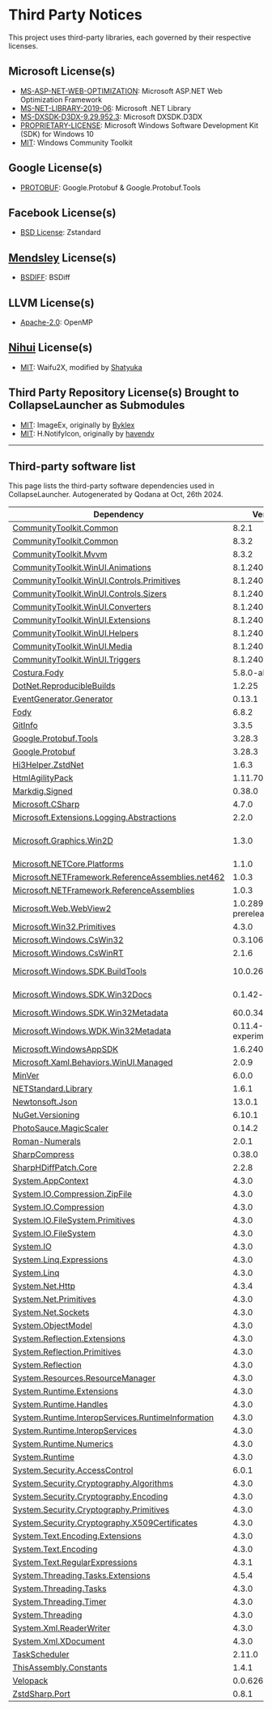 # Third Party Notices
This project uses third-party libraries, each governed by their respective licenses.

## Microsoft License(s)
- [MS-ASP-NET-WEB-OPTIMIZATION](https://github.com/CollapseLauncher/Collapse/blob/main/Docs/LICENSE/Microsoft/MS-ASP-NET-WEB-OPTIMIZATION.LICENSE): Microsoft ASP.NET Web Optimization Framework
- [MS-NET-LIBRARY-2019-06](https://github.com/CollapseLauncher/Collapse/blob/main/Docs/LICENSE/Microsoft/MS-NET-LIBRARY-2019-06.LICENSE): Microsoft .NET Library
- [MS-DXSDK-D3DX-9.29.952.3](https://github.com/CollapseLauncher/Collapse/blob/main/Docs/LICENSE/Microsoft/MS-DXSDK-D3DX-9.29.952.3.LICENSE): Microsoft DXSDK.D3DX
- [PROPRIETARY-LICENSE](https://github.com/CollapseLauncher/Collapse/blob/main/Docs/LICENSE/Microsoft/PROPRIETARY-LICENSE.MS-WIN-SDK-W10.LICENSE): Microsoft Windows Software Development Kit (SDK) for Windows 10
- [MIT](https://github.com/CommunityToolkit/Windows/blob/main/License.md): Windows Community Toolkit 

## Google License(s)
- [PROTOBUF](https://github.com/CollapseLauncher/Collapse/blob/main/Docs/LICENSE/Google/PROTOBUF.LICENSE): Google.Protobuf & Google.Protobuf.Tools

## Facebook License(s)
- [BSD License](https://github.com/CollapseLauncher/Collapse/blob/main/Docs/LICENSE/Facebook/ZSTANDARD.LICENSE): Zstandard

## [Mendsley](https://github.com/mendsley) License(s)
- [BSDIFF](https://github.com/CollapseLauncher/Collapse/blob/main/Docs/LICENSE/Mendsley/BSDIFF.LICENSE): BSDiff

## LLVM License(s)
- [Apache-2.0](https://github.com/CollapseLauncher/Collapse/blob/main/Docs/LICENSE/LLVM/OPENMP.LICENSE): OpenMP

## [Nihui](https://github.com/nihui) License(s)
- [MIT](https://github.com/CollapseLauncher/Collapse/blob/main/Docs/LICENSE/Nihui/WAIFU2X.LICENSE): Waifu2X, modified by [Shatyuka](https://github.com/shatyuka/waifu2x-ncnn-vulkan/tree/master)

## Third Party Repository License(s) Brought to CollapseLauncher as Submodules
- [MIT](https://github.com/CollapseLauncher/ImageEx/blob/main/LICENSE): ImageEx, originally by [Byklex](https://github.com/4OTbIPE)
- [MIT](https://github.com/CollapseLauncher/H.NotifyIcon/blob/master/LICENSE.md): H.NotifyIcon, originally by [havendv](https://github.com/HavenDV)

***

## Third-party software list

This page lists the third-party software dependencies used in CollapseLauncher. Autogenerated by Qodana at Oct, 26th 2024.

| Dependency                                                                                                                         | Version             | Licenses                                                                                               |
|------------------------------------------------------------------------------------------------------------------------------------|---------------------|--------------------------------------------------------------------------------------------------------|
| [CommunityToolkit.Common](https://github.com/CommunityToolkit/dotnet)                                                              | 8.2.1               | [MIT](http://opensource.org/licenses/mit-license.php)                                                  |
| [CommunityToolkit.Common](https://github.com/CommunityToolkit/dotnet)                                                              | 8.3.2               | [MIT](http://opensource.org/licenses/mit-license.php)                                                  |
| [CommunityToolkit.Mvvm](https://github.com/CommunityToolkit/dotnet)                                                                | 8.3.2               | [MIT](http://opensource.org/licenses/mit-license.php)                                                  |
| [CommunityToolkit.WinUI.Animations](https://github.com/CommunityToolkit/Windows)                                                   | 8.1.240916          | [MIT](http://opensource.org/licenses/mit-license.php)                                                  |
| [CommunityToolkit.WinUI.Controls.Primitives](https://github.com/CommunityToolkit/Windows)                                          | 8.1.240916          | [MIT](http://opensource.org/licenses/mit-license.php)                                                  |
| [CommunityToolkit.WinUI.Controls.Sizers](https://github.com/CommunityToolkit/Windows)                                              | 8.1.240916          | [MIT](http://opensource.org/licenses/mit-license.php)                                                  |
| [CommunityToolkit.WinUI.Converters](https://github.com/CommunityToolkit/Windows)                                                   | 8.1.240916          | [MIT](http://opensource.org/licenses/mit-license.php)                                                  |
| [CommunityToolkit.WinUI.Extensions](https://github.com/CommunityToolkit/Windows)                                                   | 8.1.240916          | [MIT](http://opensource.org/licenses/mit-license.php)                                                  |
| [CommunityToolkit.WinUI.Helpers](https://github.com/CommunityToolkit/Windows)                                                      | 8.1.240916          | [MIT](http://opensource.org/licenses/mit-license.php)                                                  |
| [CommunityToolkit.WinUI.Media](https://github.com/CommunityToolkit/Windows)                                                        | 8.1.240916          | [MIT](http://opensource.org/licenses/mit-license.php)                                                  |
| [CommunityToolkit.WinUI.Triggers](https://github.com/CommunityToolkit/Windows)                                                     | 8.1.240916          | [MIT](http://opensource.org/licenses/mit-license.php)                                                  |
| [Costura.Fody](https://github.com/Fody/Costura)                                                                                    | 5.8.0-alpha0098     | [MIT](http://opensource.org/licenses/mit-license.php)                                                  |
| [DotNet.ReproducibleBuilds](https://www.nuget.org/packages/DotNet.ReproducibleBuilds)                                              | 1.2.25              | [MIT](http://opensource.org/licenses/mit-license.php)                                                  |
| [EventGenerator.Generator](https://www.nuget.org/packages/EventGenerator.Generator)                                                | 0.13.1              | [MIT](http://opensource.org/licenses/mit-license.php)                                                  |
| [Fody](https://github.com/Fody/Fody)                                                                                               | 6.8.2               | [MIT](http://opensource.org/licenses/mit-license.php)                                                  |
| [GitInfo](https://clarius.org/GitInfo)                                                                                             | 3.3.5               | [MIT](http://opensource.org/licenses/mit-license.php)                                                  |
| [Google.Protobuf.Tools](https://github.com/protocolbuffers/protobuf)                                                               | 3.28.3              | PROTOBUF                                                                                               |
| [Google.Protobuf](https://github.com/protocolbuffers/protobuf)                                                                     | 3.28.3              | [BSD-3-Clause](http://www.opensource.org/licenses/BSD-3-Clause)                                        |
| [Hi3Helper.ZstdNet](https://github.com/CollapseLauncher/Hi3Helper.ZstdNet)                                                         | 1.6.3               | [BSD-3-Clause](http://www.opensource.org/licenses/BSD-3-Clause)                                        |
| [HtmlAgilityPack](http://html-agility-pack.net/)                                                                                   | 1.11.70             | [MIT](http://opensource.org/licenses/mit-license.php)                                                  |
| [Markdig.Signed](https://github.com/lunet-io/markdig)                                                                              | 0.38.0              | [BSD-2-Clause](http://www.opensource.org/licenses/BSD-2-Clause)                                        |
| [Microsoft.CSharp](https://github.com/dotnet/corefx)                                                                               | 4.7.0               | [MIT](http://opensource.org/licenses/mit-license.php)                                                  |
| [Microsoft.Extensions.Logging.Abstractions](https://asp.net/)                                                                      | 2.2.0               | [Apache-2.0](http://www.apache.org/licenses/)                                                          |
| [Microsoft.Graphics.Win2D](http://go.microsoft.com/fwlink/?LinkID=519078)                                                          | 1.3.0               | [MS-ASP-NET-WEB-OPTIMIZATION](https://www.microsoft.com/web/webpi/eula/weboptimization_1_eula_enu.htm) |
| [Microsoft.NETCore.Platforms](https://dot.net/)                                                                                    | 1.1.0               | [MIT](http://opensource.org/licenses/mit-license.php)                                                  |
| [Microsoft.NETFramework.ReferenceAssemblies.net462](https://github.com/Microsoft/dotnet/tree/master/releases/reference-assemblies) | 1.0.3               | [MIT](http://opensource.org/licenses/mit-license.php)                                                  |
| [Microsoft.NETFramework.ReferenceAssemblies](https://github.com/Microsoft/dotnet/tree/master/releases/reference-assemblies)        | 1.0.3               | [MIT](http://opensource.org/licenses/mit-license.php)                                                  |
| [Microsoft.Web.WebView2](https://aka.ms/webview)                                                                                   | 1.0.2895-prerelease | [MIT](http://opensource.org/licenses/mit-license.php)                                                  |
| [Microsoft.Win32.Primitives](https://dot.net/)                                                                                     | 4.3.0               | [MIT](http://opensource.org/licenses/mit-license.php)                                                  |
| [Microsoft.Windows.CsWin32](https://github.com/Microsoft/CsWin32)                                                                  | 0.3.106             | [MIT](http://opensource.org/licenses/mit-license.php)                                                  |
| [Microsoft.Windows.CsWinRT](https://github.com/microsoft/cswinrt)                                                                  | 2.1.6               | [MIT](http://opensource.org/licenses/mit-license.php)                                                  |
| [Microsoft.Windows.SDK.BuildTools](https://aka.ms/WinSDKProjectURL)                                                                | 10.0.26100.1742     | PROPRIETARY-LICENSE                                                                                    |
| [Microsoft.Windows.SDK.Win32Docs](https://github.com/microsoft/win32metadata)                                                      | 0.1.42-alpha        | PROPRIETARY-LICENSE                                                                                    |
| [Microsoft.Windows.SDK.Win32Metadata](https://github.com/microsoft/win32metadata)                                                  | 60.0.34-preview     | [MIT](http://opensource.org/licenses/mit-license.php)                                                  |
| [Microsoft.Windows.WDK.Win32Metadata](https://github.com/microsoft/wdkmetadata)                                                    | 0.11.4-experimental | [MIT](http://opensource.org/licenses/mit-license.php)                                                  |
| [Microsoft.WindowsAppSDK](https://github.com/microsoft/windowsappsdk)                                                              | 1.6.240923002       | [MIT](http://opensource.org/licenses/mit-license.php)                                                  |
| [Microsoft.Xaml.Behaviors.WinUI.Managed](http://go.microsoft.com/fwlink/?LinkID=651678)                                            | 2.0.9               | [MIT](http://opensource.org/licenses/mit-license.php)                                                  |
| [MinVer](https://github.com/adamralph/minver)                                                                                      | 6.0.0               | [Apache-2.0](http://www.apache.org/licenses/)                                                          |
| [NETStandard.Library](https://dot.net/)                                                                                            | 1.6.1               | [MIT](http://opensource.org/licenses/mit-license.php)                                                  |
| [Newtonsoft.Json](https://www.newtonsoft.com/json)                                                                                 | 13.0.1              | [MIT](http://opensource.org/licenses/mit-license.php)                                                  |
| [NuGet.Versioning](https://aka.ms/nugetprj)                                                                                        | 6.10.1              | [Apache-2.0](http://www.apache.org/licenses/)                                                          |
| [PhotoSauce.MagicScaler](https://photosauce.net/)                                                                                  | 0.14.2              | [MIT](http://opensource.org/licenses/mit-license.php)                                                  |
| [Roman-Numerals](https://github.com/picrap/RomanNumerals)                                                                          | 2.0.1               | [MIT](http://opensource.org/licenses/mit-license.php)                                                  |
| [SharpCompress](https://github.com/adamhathcock/sharpcompress)                                                                     | 0.38.0              | [MIT](http://opensource.org/licenses/mit-license.php)                                                  |
| [SharpHDiffPatch.Core](https://github.com/CollapseLauncher/SharpHDiffPatch.Core)                                                   | 2.2.8               | [MIT](http://opensource.org/licenses/mit-license.php)                                                  |
| [System.AppContext](https://dot.net/)                                                                                              | 4.3.0               | [MIT](http://opensource.org/licenses/mit-license.php)                                                  |
| [System.IO.Compression.ZipFile](https://dot.net/)                                                                                  | 4.3.0               | [MIT](http://opensource.org/licenses/mit-license.php)                                                  |
| [System.IO.Compression](https://dot.net/)                                                                                          | 4.3.0               | [MIT](http://opensource.org/licenses/mit-license.php)                                                  |
| [System.IO.FileSystem.Primitives](https://dot.net/)                                                                                | 4.3.0               | [MIT](http://opensource.org/licenses/mit-license.php)                                                  |
| [System.IO.FileSystem](https://dot.net/)                                                                                           | 4.3.0               | [MIT](http://opensource.org/licenses/mit-license.php)                                                  |
| [System.IO](https://dot.net/)                                                                                                      | 4.3.0               | [MIT](http://opensource.org/licenses/mit-license.php)                                                  |
| [System.Linq.Expressions](https://dot.net/)                                                                                        | 4.3.0               | [MIT](http://opensource.org/licenses/mit-license.php)                                                  |
| [System.Linq](https://dot.net/)                                                                                                    | 4.3.0               | [MIT](http://opensource.org/licenses/mit-license.php)                                                  |
| [System.Net.Http](https://dot.net/)                                                                                                | 4.3.4               | [MIT](http://opensource.org/licenses/mit-license.php)                                                  |
| [System.Net.Primitives](https://dot.net/)                                                                                          | 4.3.0               | [MIT](http://opensource.org/licenses/mit-license.php)                                                  |
| [System.Net.Sockets](https://dot.net/)                                                                                             | 4.3.0               | [MIT](http://opensource.org/licenses/mit-license.php)                                                  |
| [System.ObjectModel](https://dot.net/)                                                                                             | 4.3.0               | [MIT](http://opensource.org/licenses/mit-license.php)                                                  |
| [System.Reflection.Extensions](https://dot.net/)                                                                                   | 4.3.0               | [MIT](http://opensource.org/licenses/mit-license.php)                                                  |
| [System.Reflection.Primitives](https://dot.net/)                                                                                   | 4.3.0               | [MIT](http://opensource.org/licenses/mit-license.php)                                                  |
| [System.Reflection](https://dot.net/)                                                                                              | 4.3.0               | [MIT](http://opensource.org/licenses/mit-license.php)                                                  |
| [System.Resources.ResourceManager](https://dot.net/)                                                                               | 4.3.0               | [MIT](http://opensource.org/licenses/mit-license.php)                                                  |
| [System.Runtime.Extensions](https://dot.net/)                                                                                      | 4.3.0               | [MIT](http://opensource.org/licenses/mit-license.php)                                                  |
| [System.Runtime.Handles](https://dot.net/)                                                                                         | 4.3.0               | [MIT](http://opensource.org/licenses/mit-license.php)                                                  |
| [System.Runtime.InteropServices.RuntimeInformation](https://dot.net/)                                                              | 4.3.0               | [MIT](http://opensource.org/licenses/mit-license.php)                                                  |
| [System.Runtime.InteropServices](https://dot.net/)                                                                                 | 4.3.0               | [MIT](http://opensource.org/licenses/mit-license.php)                                                  |
| [System.Runtime.Numerics](https://dot.net/)                                                                                        | 4.3.0               | [MIT](http://opensource.org/licenses/mit-license.php)                                                  |
| [System.Runtime](https://dot.net/)                                                                                                 | 4.3.0               | [MIT](http://opensource.org/licenses/mit-license.php)                                                  |
| [System.Security.AccessControl](https://dot.net/)                                                                                  | 6.0.1               | [MIT](http://opensource.org/licenses/mit-license.php)                                                  |
| [System.Security.Cryptography.Algorithms](https://dot.net/)                                                                        | 4.3.0               | [MIT](http://opensource.org/licenses/mit-license.php)                                                  |
| [System.Security.Cryptography.Encoding](https://dot.net/)                                                                          | 4.3.0               | [MIT](http://opensource.org/licenses/mit-license.php)                                                  |
| [System.Security.Cryptography.Primitives](https://dot.net/)                                                                        | 4.3.0               | [MIT](http://opensource.org/licenses/mit-license.php)                                                  |
| [System.Security.Cryptography.X509Certificates](https://dot.net/)                                                                  | 4.3.0               | [MIT](http://opensource.org/licenses/mit-license.php)                                                  |
| [System.Text.Encoding.Extensions](https://dot.net/)                                                                                | 4.3.0               | [MIT](http://opensource.org/licenses/mit-license.php)                                                  |
| [System.Text.Encoding](https://dot.net/)                                                                                           | 4.3.0               | [MIT](http://opensource.org/licenses/mit-license.php)                                                  |
| [System.Text.RegularExpressions](https://dot.net/)                                                                                 | 4.3.1               | [MIT](http://opensource.org/licenses/mit-license.php)                                                  |
| [System.Threading.Tasks.Extensions](https://dot.net/)                                                                              | 4.5.4               | [MIT](http://opensource.org/licenses/mit-license.php)                                                  |
| [System.Threading.Tasks](https://dot.net/)                                                                                         | 4.3.0               | [MIT](http://opensource.org/licenses/mit-license.php)                                                  |
| [System.Threading.Timer](https://dot.net/)                                                                                         | 4.3.0               | [MIT](http://opensource.org/licenses/mit-license.php)                                                  |
| [System.Threading](https://dot.net/)                                                                                               | 4.3.0               | [MIT](http://opensource.org/licenses/mit-license.php)                                                  |
| [System.Xml.ReaderWriter](https://dot.net/)                                                                                        | 4.3.0               | [MIT](http://opensource.org/licenses/mit-license.php)                                                  |
| [System.Xml.XDocument](https://dot.net/)                                                                                           | 4.3.0               | [MIT](http://opensource.org/licenses/mit-license.php)                                                  |
| [TaskScheduler](https://github.com/dahall/taskscheduler)                                                                           | 2.11.0              | [MIT](http://opensource.org/licenses/mit-license.php)                                                  |
| [ThisAssembly.Constants](https://clarius.org/ThisAssembly)                                                                         | 1.4.1               | [MIT](http://opensource.org/licenses/mit-license.php)                                                  |
| [Velopack](https://github.com/velopack/velopack)                                                                                   | 0.0.626             | [MIT](http://opensource.org/licenses/mit-license.php)                                                  |
| [ZstdSharp.Port](https://github.com/oleg-st/ZstdSharp)                                                                             | 0.8.1               | [MIT](http://opensource.org/licenses/mit-license.php)                                                  |